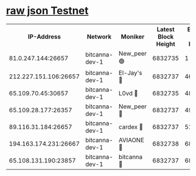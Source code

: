 [raw json Testnet](https://rpc-check.bcat.stavr.tech/bcat/rpc-bcat-result.json)
=


<table><tr><th>IP-Address</th><th>Network</th><th>Moniker</th><th>Latest Block Height</th><th>Earliest Block Height</th><th>Catching Up</th><th>Tx Index</th><th>Voting Power</th><th>Scan Time</th></tr><tr><td>81.0.247.144:26657</td><td>bitcanna-dev-1</td><td>New_peer 🟢</td><td>6832735</td><td>1</td><td>False</td><td>on</td><td>0</td><td>2024-03-11T16:09:35.940936035UTC</td></tr><tr><td>212.227.151.106:26657</td><td>bitcanna-dev-1</td><td>El-Jay's 🔴</td><td>6832737</td><td>4670391</td><td>False</td><td>on</td><td>2218364</td><td>2024-03-11T16:09:42.590799554UTC</td></tr><tr><td>65.109.70.45:30657</td><td>bitcanna-dev-1</td><td>L0vd 🔴</td><td>6832735</td><td>4828155</td><td>False</td><td>on</td><td>308120</td><td>2024-03-11T16:09:36.240465178UTC</td></tr><tr><td>65.109.28.177:26357</td><td>bitcanna-dev-1</td><td>New_peer 🔴</td><td>6832737</td><td>4952911</td><td>False</td><td>on</td><td>2237167</td><td>2024-03-11T16:09:43.224740475UTC</td></tr><tr><td>89.116.31.184:26657</td><td>bitcanna-dev-1</td><td>cardex 🔴</td><td>6832737</td><td>5185001</td><td>False</td><td>on</td><td>1</td><td>2024-03-11T16:09:42.916036618UTC</td></tr><tr><td>194.163.174.231:26667</td><td>bitcanna-dev-1</td><td>AVIAONE 🔴</td><td>6832738</td><td>6821821</td><td>False</td><td>on</td><td>1949865</td><td>2024-03-11T16:09:51.963663706UTC</td></tr><tr><td>65.108.131.190:23857</td><td>bitcanna-dev-1</td><td>bitcanna 🔴</td><td>6832737</td><td>6828737</td><td>False</td><td>off</td><td>378646</td><td>2024-03-11T16:09:43.513328533UTC</td></tr></table>